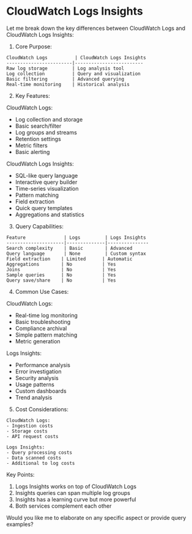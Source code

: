 # CloudWatch Logs Insights

Let me break down the key differences between CloudWatch Logs and CloudWatch Logs Insights:

1. Core Purpose:

```
CloudWatch Logs          | CloudWatch Logs Insights
------------------------|-------------------------
Raw log storage         | Log analysis tool
Log collection          | Query and visualization
Basic filtering         | Advanced querying
Real-time monitoring    | Historical analysis
```

2. Key Features:

CloudWatch Logs:

* Log collection and storage
* Basic search/filter
* Log groups and streams
* Retention settings
* Metric filters
* Basic alerting

CloudWatch Logs Insights:

* SQL-like query language
* Interactive query builder
* Time-series visualization
* Pattern matching
* Field extraction
* Quick query templates
* Aggregations and statistics

3. Query Capabilities:

```
Feature              | Logs         | Logs Insights
---------------------|--------------|---------------
Search complexity    | Basic        | Advanced
Query language       | None         | Custom syntax
Field extraction    | Limited      | Automatic
Aggregations        | No           | Yes
Joins               | No           | Yes
Sample queries      | No           | Yes
Query save/share    | No           | Yes
```

4. Common Use Cases:

CloudWatch Logs:

* Real-time log monitoring
* Basic troubleshooting
* Compliance archival
* Simple pattern matching
* Metric generation

Logs Insights:

* Performance analysis
* Error investigation
* Security analysis
* Usage patterns
* Custom dashboards
* Trend analysis

5. Cost Considerations:

```
CloudWatch Logs:
- Ingestion costs
- Storage costs
- API request costs

Logs Insights:
- Query processing costs
- Data scanned costs
- Additional to log costs
```

Key Points:

1. Logs Insights works on top of CloudWatch Logs
2. Insights queries can span multiple log groups
3. Insights has a learning curve but more powerful
4. Both services complement each other

Would you like me to elaborate on any specific aspect or provide query examples?
